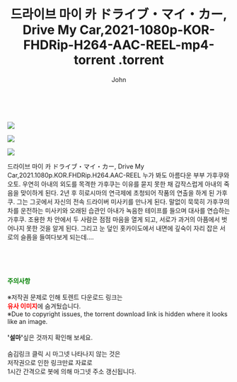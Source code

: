 ﻿---
layout: post
title:  "                   드라이브 마이 카 ドライブ・マイ・カー, Drive My Car,2021-1080p-KOR-FHDRip-H264-AAC-REEL-mp4-torrent                .torrent"
author: John
categories: [ 영화 ]
tags: [  ]
image: https://torrentrj57.com/uploadfile/full/c33dfee72e4221c8a33e2323ee3e6cbba7cb139d.jpg"/></p><p><img src="https://torrentrj57.com/uploadfile/full/910d7ac897cb12c6b027edc49f38f9ffafce41b3.jpg"/></p><p><img src="https://torrentrj57.com/uploadfile/full/3329a57b255e9ebb8b2339073c1b5cf1d03a64e6.jpg 
description: "                   드라이브 마이 카 ドライブ・マイ・カー, Drive My Car,2021-1080p-KOR-FHDRip-H264-AAC-REEL-mp4-torrent                 torrent 정보 공유"
toc: true
toc_sticky: true
---

<br>
<p><img src="https://torrentrj57.com/uploadfile/full/c33dfee72e4221c8a33e2323ee3e6cbba7cb139d.jpg"/></p><p><img src="https://torrentrj57.com/uploadfile/full/910d7ac897cb12c6b027edc49f38f9ffafce41b3.jpg"/></p><p><img src="https://torrentrj57.com/uploadfile/full/3329a57b255e9ebb8b2339073c1b5cf1d03a64e6.jpg"/></p>
 드라이브 마이 카 ドライブ・マイ・カー, Drive My Car,2021.1080p.KOR.FHDRip.H264.AAC-REEL 누가 봐도 아름다운 부부 가후쿠와 오토. 우연히 아내의 외도를 목격한 가후쿠는 이유를 묻지 못한 채 갑작스럽게 아내의 죽음을 맞이하게 된다. 2년 후 히로시마의 연극제에 초청되어 작품의 연출을 하게 된 가후쿠. 그는 그곳에서 자신의 전속 드라이버 미사키를 만나게 된다. 말없이 묵묵히 가후쿠의 차를 운전하는 미사키와 오래된 습관인 아내가 녹음한 테이프를 들으며 대사를 연습하는 가후쿠. 조용한 차 안에서 두 사람은 점점 마음을 열게 되고, 서로가 과거의 아픔에서 벗어나지 못한 것을 알게 된다. 그리고 눈 덮인 홋카이도에서 내면에 깊숙이 자리 잡은 서로의 슬픔을 들여다보게 되는데…. 
    
<br><br><br>
<p data-ke-size="size16"><b><span style="color: green;">주의사항</span></b><br /><br />※저작권 문제로 인해 토렌트 다운로드 링크는<br /><b><span style="color: red;">유사 이미지</span></b>에 숨겨뒀습니다.<br />※Due to copyright issues, the torrent download link is hidden where it looks like an image.<br /><br /><b>'설마'</b>싶은 것까지 확인해 보세요.<br /><br />숨김링크 클릭 시 마그넷 나타나지 않는 것은<br />저작권으로 인한 링크만료 자료로<br />1시간 간격으로 봇에 의해 마그넷 주소 갱신됩니다.</p>
